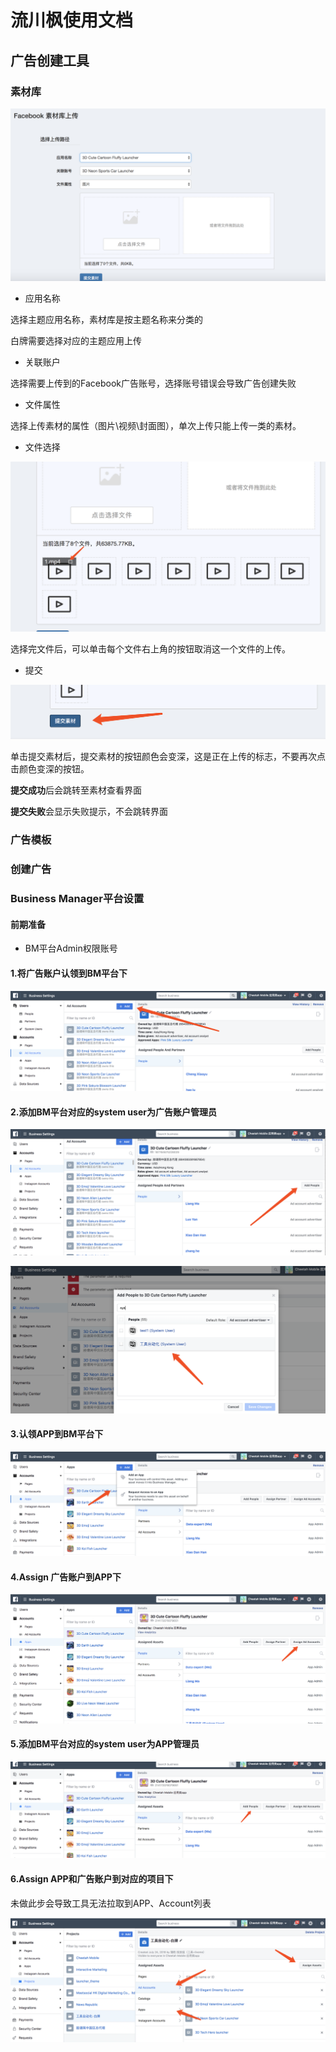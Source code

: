 # 流川枫使用文档



## 广告创建工具





### 素材库

![image-20180831161712185](./img/截图/image-20180831161712185.png)

- 应用名称

选择主题应用名称，素材库是按主题名称来分类的

白牌需要选择对应的主题应用上传

- 关联账户

选择需要上传到的Facebook广告账号，选择账号错误会导致广告创建失败

- 文件属性

选择上传素材的属性（图片\视频\封面图），单次上传只能上传一类的素材。

- 文件选择

![image-20180831162723106](./img/截图/image-20180831162723106.png)

选择完文件后，可以单击每个文件右上角的按钮取消这一个文件的上传。

- 提交

![image-20180831162808637](./img/截图/image-20180831162808637.png)

单击提交素材后，提交素材的按钮颜色会变深，这是正在上传的标志，不要再次点击颜色变深的按钮。

**提交成功**后会跳转至素材查看界面

**提交失败**会显示失败提示，不会跳转界面



### 广告模板

### 创建广告



### Business Manager平台设置

#### 前期准备

- BM平台Admin权限账号



#### 1.将广告账户认领到BM平台下

![image-20180829220130723](./img/截图/image-20180829220130723.png)

#### 2.添加BM平台对应的system user为广告账户管理员

![image-20180831160435278](./img/截图/image-20180831160435278.png)

![image-20180831160530554](./img/截图/image-20180831160530554.png)

#### 3.认领APP到BM平台下

![image-20180831160729625](./img/截图/image-20180831160729625.png)

#### 4.Assign 广告账户到APP下

![image-20180831160815346](./img/截图/image-20180831160815346.png)

#### 5.添加BM平台对应的system user为APP管理员

![image-20180831160838300](./img/截图/image-20180831160838300.png)

#### 6.Assign APP和广告账户到对应的项目下

未做此步会导致工具无法拉取到APP、Account列表

![image-20180831160943049](./img/截图/image-20180831160943049.png)





